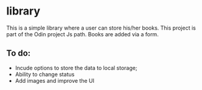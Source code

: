 # library
This is a simple library where a user can store his/her books. This project is part of the Odin project Js path.
Books are added via a form.

## To do: 
   * Incude options to store the data to local storage;
   * Ability to change status
   * Add images and improve the UI
   
  
